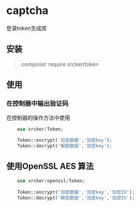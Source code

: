 # captcha

登录token生成库

## 安装
> composer require srcker/token


## 使用

### 在控制器中输出验证码

在控制器的操作方法中使用

```php
    use srcker/Token;

    Token::encrypt('加密数据','加密key');
    Token::decrypt('解密数据','加密key');

```

## 使用OpenSSL AES 算法
```php
    use srcker/openssl/Token;
    
    Token::encrypt('加密数据','加密key','加密IV');
    Token::decrypt('解密数据','加密key','加密IV');

```
